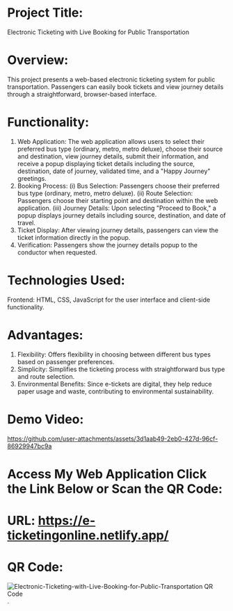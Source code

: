 # Project Title:
Electronic Ticketing with Live Booking for Public Transportation

# Overview:
This project presents a web-based electronic ticketing system for public transportation. Passengers can easily book tickets and view journey details through a straightforward, browser-based interface.

# Functionality:
1. Web Application: The web application allows users to select their preferred bus type (ordinary, metro, metro deluxe), choose their source and destination, view journey details, submit their information, and receive a popup displaying ticket details including the source, destination, date of journey, validated time, and a "Happy Journey" greetings.
2. Booking Process:
(i) Bus Selection: Passengers choose their preferred bus type (ordinary, metro, metro deluxe).
(ii) Route Selection: Passengers choose their starting point and destination within the web application.
(iii) Journey Details: Upon selecting "Proceed to Book," a popup displays journey details including source, destination, and date of travel.
3. Ticket Display: After viewing journey details, passengers can view the ticket information directly in the popup.
4. Verification: Passengers show the journey details popup to the conductor when requested.

# Technologies Used:
Frontend: HTML, CSS, JavaScript for the user interface and client-side functionality.

# Advantages:
1. Flexibility: Offers flexibility in choosing between different bus types based on passenger preferences.
2. Simplicity: Simplifies the ticketing process with straightforward bus type and route selection.
3. Environmental Benefits: Since e-tickets are digital, they help reduce paper usage and waste, contributing to environmental sustainability.

# Demo Video:
https://github.com/user-attachments/assets/3d1aab49-2eb0-427d-96cf-86929947bc9a

# Access My Web Application Click the Link Below or Scan the QR Code:
# URL: https://e-ticketingonline.netlify.app/
# QR Code:
![Electronic-Ticketing-with-Live-Booking-for-Public-Transportation QR Code](https://github.com/user-attachments/assets/1c98a4fd-950d-48da-a203-854d7aa64188).
